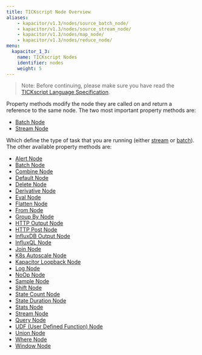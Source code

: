 ```yaml
---
title: TICKscript Node Overview
aliases:
    - kapacitor/v1.3/nodes/source_batch_node/
    - kapacitor/v1.3/nodes/source_stream_node/
    - kapacitor/v1.3/nodes/map_node/
    - kapacitor/v1.3/nodes/reduce_node/
menu:
  kapacitor_1_3:
    name: TICKscript Nodes
    identifier: nodes
    weight: 5
---
```


> Note: Before continuing, please make sure you have read the
> [TICKscript Language Specification](/kapacitor/v1.3/tick/).

Property methods modify the node they are called on and return a
reference to the same node. The two most important property methods
are:

* [Batch Node](/kapacitor/v1.3/nodes/batch_node)
* [Stream Node](/kapacitor/v1.3/nodes/stream_node)

Which define the type of task that you are running (either
[stream](/kapacitor/v1.3/introduction/getting_started/#trigger-alert-from-stream-data)
or
[batch](/kapacitor/v1.3/introduction/getting_started/#trigger-alert-from-batch-data)). The
other available property methods are:

* [Alert Node](/kapacitor/v1.3/nodes/alert_node)
* [Batch Node](/kapacitor/v1.3/nodes/batch_node)
* [Combine Node](/kapacitor/v1.3/nodes/combine_node)
* [Default Node](/kapacitor/v1.3/nodes/default_node)
* [Delete Node](/kapacitor/v1.3/nodes/delete_node)
* [Derivative Node](/kapacitor/v1.3/nodes/derivative_node)
* [Eval Node](/kapacitor/v1.3/nodes/eval_node)
* [Flatten Node](/kapacitor/v1.3/nodes/flatten_node)
* [From Node](/kapacitor/v1.3/nodes/from_node)
* [Group By Node](/kapacitor/v1.3/nodes/group_by_node)
* [HTTP Output Node](/kapacitor/v1.3/nodes/http_out_node)
* [HTTP Post Node](/kapacitor/v1.3/nodes/http_post_node)
* [InfluxDB Output Node](/kapacitor/v1.3/nodes/influx_d_b_out_node)
* [InfluxQL Node](/kapacitor/v1.3/nodes/influx_q_l_node)
* [Join Node](/kapacitor/v1.3/nodes/join_node)
* [K8s Autoscale Node](/kapacitor/v1.3/nodes/k8s_autoscale_node)
* [Kapacitor Loopback Node](/kapacitor/v1.3/nodes/k8s_loopback_node)
* [Log Node](/kapacitor/v1.3/nodes/log_node)
* [NoOp Node](/kapacitor/v1.3/nodes/no_op_node)
* [Sample Node](/kapacitor/v1.3/nodes/sample_node)
* [Shift Node](/kapacitor/v1.3/nodes/shift_node)
* [State Count Node](/kapacitor/v1.3/nodes/state_count_node)
* [State Duration Node](/kapacitor/v1.3/nodes/state_duration_node)
* [Stats Node](/kapacitor/v1.3/nodes/stats_node)
* [Stream Node](/kapacitor/v1.3/nodes/stream_node)
* [Query Node](/kapacitor/v1.3/nodes/query_node)
* [UDF (User Defined Function) Node](/kapacitor/v1.3/nodes/u_d_f_node)
* [Union Node](/kapacitor/v1.3/nodes/union_node)
* [Where Node](/kapacitor/v1.3/nodes/where_node)
* [Window Node](/kapacitor/v1.3/nodes/window_node)
